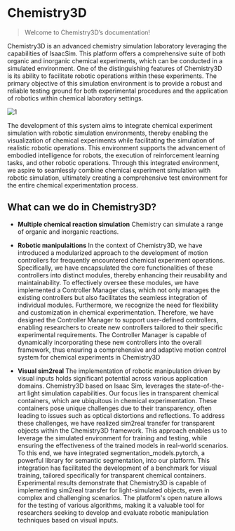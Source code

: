 # Chemistry3D

> Welcome to Chemistry3D’s documentation!

Chemistry3D is an advanced chemistry simulation laboratory leveraging the capabilities of IsaacSim. This platform offers a comprehensive suite of both organic and inorganic chemical experiments, which can be conducted in a simulated environment. One of the distinguishing features of Chemistry3D is its ability to facilitate robotic operations within these experiments. The primary objective of this simulation environment is to provide a robust and reliable testing ground for both experimental procedures and the application of robotics within chemical laboratory settings.

![1](https://github.com/omni-chemistry/omni-chemistry/assets/171568986/483a7bd3-1718-4e0b-9d73-7546b81bbb1f)

The development of this system aims to integrate chemical experiment simulation with robotic simulation environments, thereby enabling the visualization of chemical experiments while facilitating the simulation of realistic robotic operations. This environment supports the advancement of embodied intelligence for robots, the execution of reinforcement learning tasks, and other robotic operations. Through this integrated environment, we aspire to seamlessly combine chemical experiment simulation with robotic simulation, ultimately creating a comprehensive test environment for the entire chemical experimentation process.

## What can we do in Chemistry3D?
* **Multiple chemical reaction simulation** Chemistry can simulate a range of organic and inorganic reactions.

* **Robotic manipulaitions** In the context of Chemistry3D, we have introduced a modularized approach to the development of motion controllers for frequently encountered chemical experiment operations. Specifically, we have encapsulated the core functionalities of these controllers into distinct modules, thereby enhancing their reusability and maintainability. To effectively oversee these modules, we have implemented a Controller Manager class, which not only manages the existing controllers but also facilitates the seamless integration of individual modules. Furthermore, we recognize the need for flexibility and customization in chemical experimentation. Therefore, we have designed the Controller Manager to support user-defined controllers, enabling researchers to create new controllers tailored to their specific experimental requirements. The Controller Manager is capable of dynamically incorporating these new controllers into the overall framework, thus ensuring a comprehensive and adaptive motion control system for chemical experiments in Chemistry3D

* **Visual sim2real** The implementation of robotic manipulation driven by visual inputs holds significant potential across various application domains. Chemistry3D based on Isaac Sim, leverages the state-of-the-art light simulation capabilities. Our focus lies in transparent chemical containers, which are ubiquitous in chemical experimentation. These containers pose unique challenges due to their transparency, often leading to issues such as optical distortions and reflections. To address these challenges, we have realized sim2real transfer for transparent objects within the Chemistry3D framework. This approach enables us to leverage the simulated environment for training and testing, while ensuring the effectiveness of the trained models in real-world scenarios. To this end, we have integrated segmentation_models.pytorch, a powerful library for semantic segmentation, into our platform. This integration has facilitated the development of a benchmark for visual training, tailored specifically for transparent chemical containers. Experimental results demonstrate that Chemistry3D is capable of implementing sim2real transfer for light-simulated objects, even in complex and challenging scenarios. The platform's open nature allows for the testing of various algorithms, making it a valuable tool for researchers seeking to develop and evaluate robotic manipulation techniques based on visual inputs.
